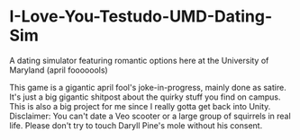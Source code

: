 # I-Love-You-Testudo-UMD-Dating-Sim
A dating simulator featuring romantic options here at the University of Maryland (april fooooools)

This game is a gigantic april fool's joke-in-progress, mainly done as satire. It's just a big gigantic shitpost about the quirky stuff you find on campus.
This is also a big project for me since I really gotta get back into Unity.
Disclaimer: You can't date a Veo scooter or a large group of squirrels in real life. Please don't try to touch Daryll Pine's mole without his consent.
